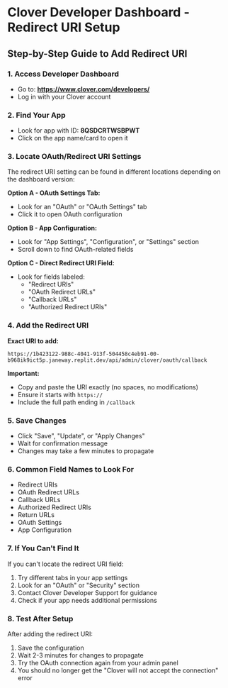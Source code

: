 # Clover Developer Dashboard - Redirect URI Setup

## Step-by-Step Guide to Add Redirect URI

### 1. Access Developer Dashboard
- Go to: **https://www.clover.com/developers/**
- Log in with your Clover account

### 2. Find Your App
- Look for app with ID: **8QSDCRTWSBPWT**
- Click on the app name/card to open it

### 3. Locate OAuth/Redirect URI Settings
The redirect URI setting can be found in different locations depending on the dashboard version:

**Option A - OAuth Settings Tab:**
- Look for an "OAuth" or "OAuth Settings" tab
- Click it to open OAuth configuration

**Option B - App Configuration:**
- Look for "App Settings", "Configuration", or "Settings" section
- Scroll down to find OAuth-related fields

**Option C - Direct Redirect URI Field:**
- Look for fields labeled:
  - "Redirect URIs"
  - "OAuth Redirect URLs" 
  - "Callback URLs"
  - "Authorized Redirect URIs"

### 4. Add the Redirect URI
**Exact URI to add:**
```
https://1b423122-988c-4041-913f-504458c4eb91-00-b968ik9ict5p.janeway.replit.dev/api/admin/clover/oauth/callback
```

**Important:**
- Copy and paste the URI exactly (no spaces, no modifications)
- Ensure it starts with `https://`
- Include the full path ending in `/callback`

### 5. Save Changes
- Click "Save", "Update", or "Apply Changes"
- Wait for confirmation message
- Changes may take a few minutes to propagate

### 6. Common Field Names to Look For
- Redirect URIs
- OAuth Redirect URLs
- Callback URLs
- Authorized Redirect URIs
- Return URLs
- OAuth Settings
- App Configuration

### 7. If You Can't Find It
If you can't locate the redirect URI field:
1. Try different tabs in your app settings
2. Look for an "OAuth" or "Security" section
3. Contact Clover Developer Support for guidance
4. Check if your app needs additional permissions

### 8. Test After Setup
After adding the redirect URI:
1. Save the configuration
2. Wait 2-3 minutes for changes to propagate  
3. Try the OAuth connection again from your admin panel
4. You should no longer get the "Clover will not accept the connection" error